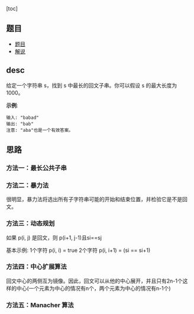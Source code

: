 [toc]

## 题目
- [题目](
https://leetcode-cn.com/problems/longest-palindromic-substring/description/)
- [解说](https://leetcode-cn.com/articles/longest-palindromic-substring/)

## desc

给定一个字符串 s，找到 s 中最长的回文子串。你可以假设 s 的最大长度为1000。

**示例**:
```text
输入: "babad"
输出: "bab"
注意: "aba"也是一个有效答案。
```

## 思路
### 方法一：最长公共子串
### 方法二：暴力法
很明显，暴力法将选出所有子字符串可能的开始和结束位置，并检验它是不是回文。
### 方法三：动态规划
如果 p(i, j) 是回文，则 p(i+1, j-1)且si==sj

基本示例:
1个字符  p(i, i) = true
2个字符  p(i, i+1) = (si == si+1)
### 方法四：中心扩展算法
回文中心的两侧互为镜像。因此，回文可以从他的中心展开，并且只有2n-1个这样的中心(一个元素为中心的情况有n个，两个元素为中心的情况有n-1个)
### 方法五：Manacher 算法
